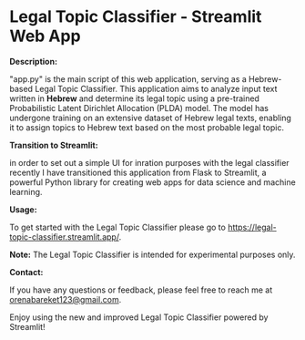 # Legal Topic Classifier - Streamlit Web App

**Description:**

"app.py" is the main script of this web application, serving as a Hebrew-based Legal Topic Classifier. This application aims to analyze input text written in **Hebrew** and determine its legal topic using a pre-trained Probabilistic Latent Dirichlet Allocation (PLDA) model. The model has undergone training on an extensive dataset of Hebrew legal texts, enabling it to assign topics to Hebrew text based on the most probable legal topic.

**Transition to Streamlit:**

in order to set out a simple UI for inration purposes with the legal classifier recently I have transitioned this application from Flask to Streamlit, a powerful Python library for creating web apps for data science and machine learning. 

**Usage:**

To get started with the Legal Topic Classifier please go to https://legal-topic-classifier.streamlit.app/. 

**Note:** The Legal Topic Classifier is intended for experimental purposes only.

**Contact:**

If you have any questions or feedback, please feel free to reach me at orenabareket123@gmail.com.

Enjoy using the new and improved Legal Topic Classifier powered by Streamlit!
